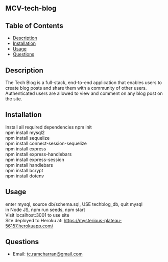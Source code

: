 ## MCV-tech-blog

  ## Table of Contents
  - [Description](#description)
  - [Installation](#install)
  - [Usage](#usage)
  - [Questions](#questions)

  <a id="description"></a>
  ## Description
  The Tech Blog is a full-stack, end-to-end application that enables users to create blog posts and share them with a community of other users. Authenticated users are allowed to view and comment on any blog post on the site.

  <a id="install"></a>
  ## Installation 
  Install all required dependencies
  npm init  <br />
  npm install mysql2  <br />
  npm install sequelize  <br />
  npm install connect-session-sequelize  <br />
  npm install express  <br />
  npm install express-handlebars  <br />
  npm install express-session  <br />
  npm install handlebars  <br />
  npm install bcrypt  <br />
  npm install dotenv  <br />

  <a id="usage"></a>
  ## Usage 
  enter mysql, source db/schema.sql, USE techblog_db, quit mysql  <br />
  in Node JS, npm run seeds, npm start  <br />
  Visit localhost:3001 to use site  <br />
  Site deployed to Heroku at: https://mysterious-plateau-56157.herokuapp.com/  <br />

  <a id="questions"></a>
  ## Questions 
   - Email: tc.ramcharran@gmail.com